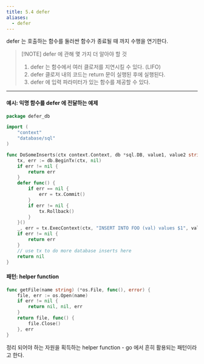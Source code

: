 ```yaml
---
title: 5.4 defer
aliases:
  - defer
---
```


defer 는 호출하는 함수를 둘러싼 함수가 종료될 때 까지 수행을 연기한다.

> [!NOTE] defer 에 관해 몇 가지 더 알아야 할 것
> 
> 1. defer 는 함수에서 여러 클로저를 지연시킬 수 있다. (LIFO)
> 2. defer 클로저 내의 코드는 return 문이 실행된 후에 실행된다.
> 3. defer 에 입력 파라미터가 있는 함수를 제공할 수 있다.

---

#### 예시: 익명 함수를 defer 에 전달하는 예제

```go
package defer_db

import (
	"context"
	"database/sql"
)

func DoSomeInserts(ctx context.Context, db *sql.DB, value1, value2 string) (err error) {
	tx, err := db.BeginTx(ctx, nil)
	if err != nil {
		return err
	}
	defer func() {
		if err == nil {
			err = tx.Commit()
		}
		if err != nil {
			tx.Rollback()
		}
	}()
	_, err = tx.ExecContext(ctx, "INSERT INTO FOO (val) values $1", value1)
	if err != nil {
		return err
	}
	// use tx to do more database inserts here
	return nil
}
```

#### 패턴: helper function

```go
func getFile(name string) (*os.File, func(), error) {
	file, err := os.Open(name)
	if err != nil {
		return nil, nil, err
	}
	return file, func() {
		file.Close()
	}, err
}
```

정리 되어야 하는 자원을 획득하는 helper function - go 에서 흔히 활용되는 패턴이라고 한다.
